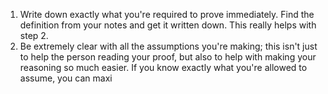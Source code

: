 
1. Write down exactly what you're required to prove immediately. Find the definition from your notes and get it written down. This really helps with step 2.
2. Be extremely clear with all the assumptions you're making; this isn't just to help the person reading your proof, but also to help with making your reasoning so much easier. If you know exactly what you're allowed to assume, you can maxi